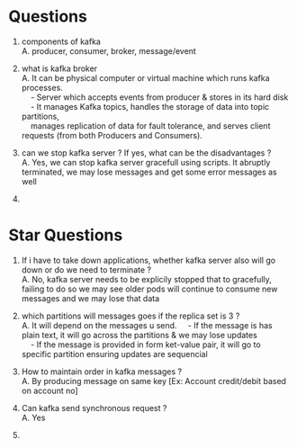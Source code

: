 # Questions

1. components of kafka <br>
A. producer, consumer, broker, message/event

2. what is kafka broker <br>
A. It can be physical computer or virtual machine which runs kafka processes. <br> 
  &nbsp;&nbsp;&nbsp; - Server which accepts events from producer & stores in its hard disk <br> 
  &nbsp;&nbsp;&nbsp; - It manages Kafka topics, handles the storage of data into topic partitions, <br>
  &nbsp;&nbsp;&nbsp;   manages replication of data for fault tolerance, and serves client requests (from both Producers and Consumers).

3. can we stop kafka server ? If yes, what can be the disadvantages ? <br>
A. Yes, we can stop kafka server gracefull using scripts. It abruptly terminated, we may lose messages and get some error messages as well 

4. 

# Star Questions
1. If i have to take down applications, whether kafka server also will go down or do we need to terminate ? <br>
A. No, kafka server needs to be explicily stopped that to gracefully, failing to do so we may see older pods will continue to consume new messages and we may lose that data  

2. which partitions will messages goes if the replica set is 3 ? <br>
A. It will depend on the messages u send.
  &nbsp;&nbsp;&nbsp; - If the message is has plain text, it will go across the partitions & we may lose updates <br>
  &nbsp;&nbsp;&nbsp; - If the message is provided in form ket-value pair, it will go to specific partition ensuring updates are sequencial  

3. How to maintain order in kafka messages ? <br>
A. By producing message on same key [Ex: Account credit/debit based on account no] 

4. Can kafka send synchronous request ? <br>
A. Yes 

5. 
